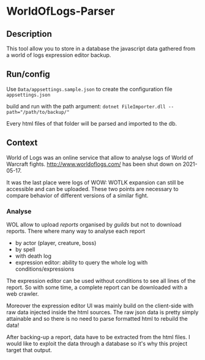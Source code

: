 ﻿# WorldOfLogs-Parser

## Description

This tool allow you to store in a database the javascript data gathered from a world of logs expression editor backup. 

## Run/config

Use `Data/appsettings.sample.json` to create the configuration file `appsettings.json`

build and run with the path argument: `dotnet FileImporter.dll --path="/path/to/backup/"`

Every html files of that folder will be parsed and imported to the db.

## Context

World of Logs was an online service that allow to analyse logs of World of Warcraft fights.
http://www.worldoflogs.com/ has been shut down on 2021-05-17.

It was the last place were logs of WOW: WOTLK expansion can still be accessible and can be uploaded.
These two points are necessary to compare behavior of different versions of a similar fight.
 
### Analyse

WOL allow to upload *reports* organised by *guilds* but not to download reports.
There where many way to analyse each report
 - by actor (player, creature, boss)
 - by spell
 - with death log
 - expression editor: ability to query the whole log with conditions/expressions

The expression editor can be used without conditions to see all lines of the report.
So with some time, a complete report can be downloaded with a web crawler.

Moreover the expression editor UI was mainly build on the client-side with raw data injected inside the html sources.
The raw json data is pretty simply attainable and so there is no need to parse formatted html to rebuild the data!

After backing-up a report, data have to be extracted from the html files.
I would like to exploit the data through a database so it's why this project target that output.

